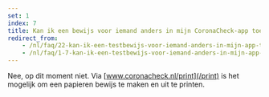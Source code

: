 ```yaml
---
set: 1
index: 7
title: Kan ik een bewijs voor iemand anders in mijn CoronaCheck-app toevoegen?
redirect_from: 
    - /nl/faq/22-kan-ik-een-testbewijs-voor-iemand-anders-in-mijn-app-toevoegen
    - /nl/faq/1-7-kan-ik-een-testbewijs-voor-iemand-anders-in-mijn-app-toevoegen
---
```

Nee, op dit moment niet. Via [www.coronacheck.nl/print](/print) is het mogelijk om een papieren bewijs te maken en uit te printen. 
